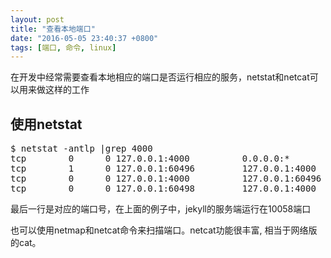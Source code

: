 ```yaml
---
layout: post
title: "查看本地端口"
date: "2016-05-05 23:40:37 +0800"
tags: [端口, 命令, linux]
---
```


在开发中经常需要查看本地相应的端口是否运行相应的服务，netstat和netcat可以用来做这样的工作

## 使用netstat

<pre>
$ netstat -antlp |grep 4000
tcp        0      0 127.0.0.1:4000          0.0.0.0:*               LISTEN      10058/ruby2.3   
tcp        1      0 127.0.0.1:60496         127.0.0.1:4000          CLOSE_WAIT  11924/chrome    
tcp        0      0 127.0.0.1:4000          127.0.0.1:60496         FIN_WAIT2   -               
tcp        0      0 127.0.0.1:60498         127.0.0.1:4000          TIME_WAIT   -               
</pre>
最后一行是对应的端口号，在上面的例子中，jekyll的服务端运行在10058端口

也可以使用netmap和netcat命令来扫描端口。netcat功能很丰富, 相当于网络版的cat。
